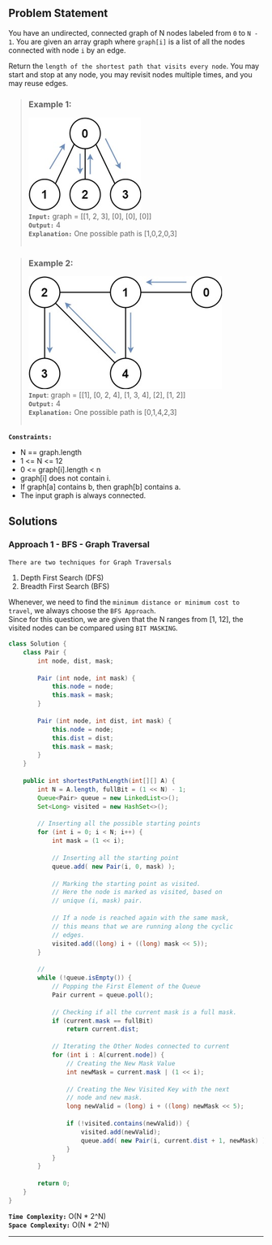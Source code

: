 ## Problem Statement
You have an undirected, connected graph of N nodes labeled from `0` to `N - 1`. You are given an array graph where `graph[i]` is a list of all the nodes connected with node `i` by an edge.

Return the `length of the shortest path that visits every node`. You may start and stop at any node, you may revisit nodes multiple times, and you may reuse edges.

> ### Example 1:
> ![Example 1](./images/LC_0847_1.jpg) <br>
> **`Input:`** graph = [[1, 2, 3], [0], [0], [0]] <br>
> **`Output:`** 4 <br>
> **`Explanation:`** One possible path is [1,0,2,0,3] <br><br>

> ### Example 2:
> ![Example 2](./images/LC_0847_2.jpg) <br>
> **`Input`**: graph = [[1], [0, 2, 4], [1, 3, 4], [2], [1, 2]] <br>
> **`Output:`** 4 <br>
> **`Explanation:`** One possible path is [0,1,4,2,3] <br><br>
 

**`Constraints:`**
- N == graph.length
- 1 <= N <= 12
- 0 <= graph[i].length < n
- graph[i] does not contain i.
- If graph[a] contains b, then graph[b] contains a.
- The input graph is always connected.

## Solutions
### Approach 1 - BFS - Graph Traversal

`There are two techniques for Graph Traversals` <br>
1. Depth First Search (DFS)
1. Breadth First Search (BFS)

Whenever, we need to find the `minimum distance or minimum cost to travel`, we always choose the `BFS Approach`. <br>
Since for this question, we are given that the N ranges from [1, 12], the visited nodes can be compared using `BIT MASKING`.

```java
class Solution {
    class Pair {
        int node, dist, mask;

        Pair (int node, int mask) {
            this.node = node;
            this.mask = mask;
        }

        Pair (int node, int dist, int mask) {
            this.node = node;
            this.dist = dist;
            this.mask = mask;
        }
    }

    public int shortestPathLength(int[][] A) {
        int N = A.length, fullBit = (1 << N) - 1;
        Queue<Pair> queue = new LinkedList<>();
        Set<Long> visited = new HashSet<>();

        // Inserting all the possible starting points
        for (int i = 0; i < N; i++) {
            int mask = (1 << i);

            // Inserting all the starting point
            queue.add( new Pair(i, 0, mask) );

            // Marking the starting point as visited.
            // Here the node is marked as visited, based on
            // unique (i, mask) pair.

            // If a node is reached again with the same mask,
            // this means that we are running along the cyclic
            // edges.
            visited.add((long) i + ((long) mask << 5));
        }

        // 
        while (!queue.isEmpty()) {
            // Popping the First Element of the Queue
            Pair current = queue.poll();

            // Checking if all the current mask is a full mask.
            if (current.mask == fullBit)
                return current.dist;

            // Iterating the Other Nodes connected to current
            for (int i : A[current.node]) {
                // Creating the New Mask Value
                int newMask = current.mask | (1 << i);

                // Creating the New Visited Key with the next
                // node and new mask.
                long newValid = (long) i + ((long) newMask << 5);

                if (!visited.contains(newValid)) {
                    visited.add(newValid);
                    queue.add( new Pair(i, current.dist + 1, newMask) );
                }
            }
        }

        return 0;
    }
}
```

**`Time Complexity:`** O(N * 2^N) <br>
**`Space Complexity:`** O(N * 2^N)

---